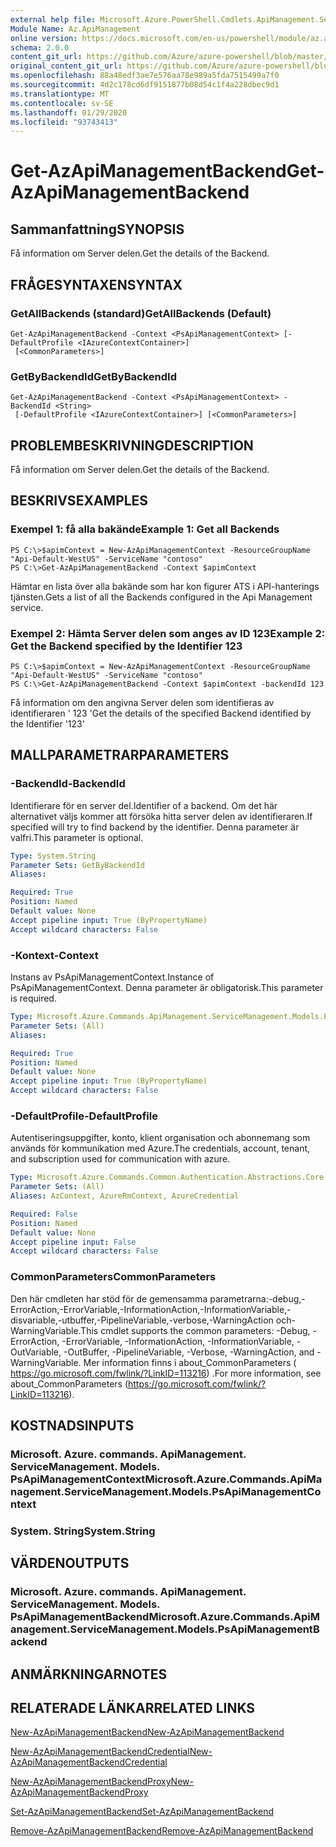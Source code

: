 ```yaml
---
external help file: Microsoft.Azure.PowerShell.Cmdlets.ApiManagement.ServiceManagement.dll-Help.xml
Module Name: Az.ApiManagement
online version: https://docs.microsoft.com/en-us/powershell/module/az.apimanagement/get-azapimanagementbackend
schema: 2.0.0
content_git_url: https://github.com/Azure/azure-powershell/blob/master/src/ApiManagement/ApiManagement/help/Get-AzApiManagementBackend.md
original_content_git_url: https://github.com/Azure/azure-powershell/blob/master/src/ApiManagement/ApiManagement/help/Get-AzApiManagementBackend.md
ms.openlocfilehash: 88a48edf3ae7e576aa78e989a5fda7515499a7f0
ms.sourcegitcommit: 4d2c178cd6df9151877b08d54c1f4a228dbec9d1
ms.translationtype: MT
ms.contentlocale: sv-SE
ms.lasthandoff: 01/29/2020
ms.locfileid: "93743413"
---
```

# <span data-ttu-id="4a681-101">Get-AzApiManagementBackend</span><span class="sxs-lookup"><span data-stu-id="4a681-101">Get-AzApiManagementBackend</span></span>

## <span data-ttu-id="4a681-102">Sammanfattning</span><span class="sxs-lookup"><span data-stu-id="4a681-102">SYNOPSIS</span></span>
<span data-ttu-id="4a681-103">Få information om Server delen.</span><span class="sxs-lookup"><span data-stu-id="4a681-103">Get the details of the Backend.</span></span>

## <span data-ttu-id="4a681-104">FRÅGESYNTAXEN</span><span class="sxs-lookup"><span data-stu-id="4a681-104">SYNTAX</span></span>

### <span data-ttu-id="4a681-105">GetAllBackends (standard)</span><span class="sxs-lookup"><span data-stu-id="4a681-105">GetAllBackends (Default)</span></span>
```
Get-AzApiManagementBackend -Context <PsApiManagementContext> [-DefaultProfile <IAzureContextContainer>]
 [<CommonParameters>]
```

### <span data-ttu-id="4a681-106">GetByBackendId</span><span class="sxs-lookup"><span data-stu-id="4a681-106">GetByBackendId</span></span>
```
Get-AzApiManagementBackend -Context <PsApiManagementContext> -BackendId <String>
 [-DefaultProfile <IAzureContextContainer>] [<CommonParameters>]
```

## <span data-ttu-id="4a681-107">PROBLEMBESKRIVNING</span><span class="sxs-lookup"><span data-stu-id="4a681-107">DESCRIPTION</span></span>
<span data-ttu-id="4a681-108">Få information om Server delen.</span><span class="sxs-lookup"><span data-stu-id="4a681-108">Get the details of the Backend.</span></span>

## <span data-ttu-id="4a681-109">BESKRIVS</span><span class="sxs-lookup"><span data-stu-id="4a681-109">EXAMPLES</span></span>

### <span data-ttu-id="4a681-110">Exempel 1: få alla bakände</span><span class="sxs-lookup"><span data-stu-id="4a681-110">Example 1: Get all Backends</span></span>
```
PS C:\>$apimContext = New-AzApiManagementContext -ResourceGroupName "Api-Default-WestUS" -ServiceName "contoso"
PS C:\>Get-AzApiManagementBackend -Context $apimContext
```

<span data-ttu-id="4a681-111">Hämtar en lista över alla bakände som har kon figurer ATS i API-hanterings tjänsten.</span><span class="sxs-lookup"><span data-stu-id="4a681-111">Gets a list of all the Backends configured in the Api Management service.</span></span>

### <span data-ttu-id="4a681-112">Exempel 2: Hämta Server delen som anges av ID 123</span><span class="sxs-lookup"><span data-stu-id="4a681-112">Example 2: Get the Backend specified by the Identifier 123</span></span>
```
PS C:\>$apimContext = New-AzApiManagementContext -ResourceGroupName "Api-Default-WestUS" -ServiceName "contoso"
PS C:\>Get-AzApiManagementBackend -Context $apimContext -backendId 123
```

<span data-ttu-id="4a681-113">Få information om den angivna Server delen som identifieras av identifieraren ' 123 '</span><span class="sxs-lookup"><span data-stu-id="4a681-113">Get the details of the specified Backend identified by the Identifier '123'</span></span>

## <span data-ttu-id="4a681-114">MALLPARAMETRAR</span><span class="sxs-lookup"><span data-stu-id="4a681-114">PARAMETERS</span></span>

### <span data-ttu-id="4a681-115">-BackendId</span><span class="sxs-lookup"><span data-stu-id="4a681-115">-BackendId</span></span>
<span data-ttu-id="4a681-116">Identifierare för en server del.</span><span class="sxs-lookup"><span data-stu-id="4a681-116">Identifier of a backend.</span></span>
<span data-ttu-id="4a681-117">Om det här alternativet väljs kommer att försöka hitta server delen av identifieraren.</span><span class="sxs-lookup"><span data-stu-id="4a681-117">If specified will try to find backend by the identifier.</span></span>
<span data-ttu-id="4a681-118">Denna parameter är valfri.</span><span class="sxs-lookup"><span data-stu-id="4a681-118">This parameter is optional.</span></span>

```yaml
Type: System.String
Parameter Sets: GetByBackendId
Aliases:

Required: True
Position: Named
Default value: None
Accept pipeline input: True (ByPropertyName)
Accept wildcard characters: False
```

### <span data-ttu-id="4a681-119">-Kontext</span><span class="sxs-lookup"><span data-stu-id="4a681-119">-Context</span></span>
<span data-ttu-id="4a681-120">Instans av PsApiManagementContext.</span><span class="sxs-lookup"><span data-stu-id="4a681-120">Instance of PsApiManagementContext.</span></span>
<span data-ttu-id="4a681-121">Denna parameter är obligatorisk.</span><span class="sxs-lookup"><span data-stu-id="4a681-121">This parameter is required.</span></span>

```yaml
Type: Microsoft.Azure.Commands.ApiManagement.ServiceManagement.Models.PsApiManagementContext
Parameter Sets: (All)
Aliases:

Required: True
Position: Named
Default value: None
Accept pipeline input: True (ByPropertyName)
Accept wildcard characters: False
```

### <span data-ttu-id="4a681-122">-DefaultProfile</span><span class="sxs-lookup"><span data-stu-id="4a681-122">-DefaultProfile</span></span>
<span data-ttu-id="4a681-123">Autentiseringsuppgifter, konto, klient organisation och abonnemang som används för kommunikation med Azure.</span><span class="sxs-lookup"><span data-stu-id="4a681-123">The credentials, account, tenant, and subscription used for communication with azure.</span></span>

```yaml
Type: Microsoft.Azure.Commands.Common.Authentication.Abstractions.Core.IAzureContextContainer
Parameter Sets: (All)
Aliases: AzContext, AzureRmContext, AzureCredential

Required: False
Position: Named
Default value: None
Accept pipeline input: False
Accept wildcard characters: False
```

### <span data-ttu-id="4a681-124">CommonParameters</span><span class="sxs-lookup"><span data-stu-id="4a681-124">CommonParameters</span></span>
<span data-ttu-id="4a681-125">Den här cmdleten har stöd för de gemensamma parametrarna:-debug,-ErrorAction,-ErrorVariable,-InformationAction,-InformationVariable,-disvariable,-utbuffer,-PipelineVariable,-verbose,-WarningAction och-WarningVariable.</span><span class="sxs-lookup"><span data-stu-id="4a681-125">This cmdlet supports the common parameters: -Debug, -ErrorAction, -ErrorVariable, -InformationAction, -InformationVariable, -OutVariable, -OutBuffer, -PipelineVariable, -Verbose, -WarningAction, and -WarningVariable.</span></span> <span data-ttu-id="4a681-126">Mer information finns i about_CommonParameters ( https://go.microsoft.com/fwlink/?LinkID=113216) .</span><span class="sxs-lookup"><span data-stu-id="4a681-126">For more information, see about_CommonParameters (https://go.microsoft.com/fwlink/?LinkID=113216).</span></span>

## <span data-ttu-id="4a681-127">KOSTNADS</span><span class="sxs-lookup"><span data-stu-id="4a681-127">INPUTS</span></span>

### <span data-ttu-id="4a681-128">Microsoft. Azure. commands. ApiManagement. ServiceManagement. Models. PsApiManagementContext</span><span class="sxs-lookup"><span data-stu-id="4a681-128">Microsoft.Azure.Commands.ApiManagement.ServiceManagement.Models.PsApiManagementContext</span></span>

### <span data-ttu-id="4a681-129">System. String</span><span class="sxs-lookup"><span data-stu-id="4a681-129">System.String</span></span>

## <span data-ttu-id="4a681-130">VÄRDEN</span><span class="sxs-lookup"><span data-stu-id="4a681-130">OUTPUTS</span></span>

### <span data-ttu-id="4a681-131">Microsoft. Azure. commands. ApiManagement. ServiceManagement. Models. PsApiManagementBackend</span><span class="sxs-lookup"><span data-stu-id="4a681-131">Microsoft.Azure.Commands.ApiManagement.ServiceManagement.Models.PsApiManagementBackend</span></span>

## <span data-ttu-id="4a681-132">ANMÄRKNINGAR</span><span class="sxs-lookup"><span data-stu-id="4a681-132">NOTES</span></span>

## <span data-ttu-id="4a681-133">RELATERADE LÄNKAR</span><span class="sxs-lookup"><span data-stu-id="4a681-133">RELATED LINKS</span></span>

[<span data-ttu-id="4a681-134">New-AzApiManagementBackend</span><span class="sxs-lookup"><span data-stu-id="4a681-134">New-AzApiManagementBackend</span></span>](./New-AzApiManagementBackend.md)

[<span data-ttu-id="4a681-135">New-AzApiManagementBackendCredential</span><span class="sxs-lookup"><span data-stu-id="4a681-135">New-AzApiManagementBackendCredential</span></span>](./New-AzApiManagementBackendCredential.md)

[<span data-ttu-id="4a681-136">New-AzApiManagementBackendProxy</span><span class="sxs-lookup"><span data-stu-id="4a681-136">New-AzApiManagementBackendProxy</span></span>](./New-AzApiManagementBackendProxy.md)

[<span data-ttu-id="4a681-137">Set-AzApiManagementBackend</span><span class="sxs-lookup"><span data-stu-id="4a681-137">Set-AzApiManagementBackend</span></span>](./Set-AzApiManagementBackend.md)

[<span data-ttu-id="4a681-138">Remove-AzApiManagementBackend</span><span class="sxs-lookup"><span data-stu-id="4a681-138">Remove-AzApiManagementBackend</span></span>](./Remove-AzApiManagementBackend.md)
